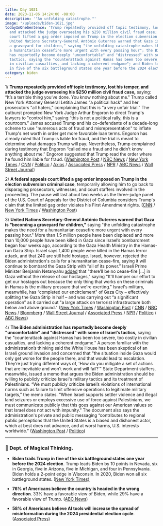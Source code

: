 ```yaml
---
title: Day 1021
date: 2023-11-06 14:24:00 -08:00
description: '"An unfolding catastrophe."'
image: "/uploads/biden-1021.jpg"
todayInOneSentence: 'Trump repeatedly provided off topic testimony, lost his temper,
  and attacked the judge overseeing his $250 million civil fraud case; a federal appeals
  court lifted a gag order imposed on Trump in the election subversion criminal case;
  United Nations Secretary-General António Guterres warned that Gaza is "becoming
  a graveyard for children," saying "the unfolding catastrophe makes the need for
  a humanitarian ceasefire more urgent with every passing hour"; the Biden administration
  has reportedly become deeply "uncomfortable" and "distressed" with some of Israel’s
  tactics, saying the "counterattack against Hamas has been too severe, too costly
  in civilian casualties, and lacking a coherent endgame"; and Biden trails Trump
  in five of the six battleground states one year before the 2024 election. '
category: biden
---
```


1/ **Trump repeatedly provided off topic testimony, lost his temper, and attacked the judge overseeing his $250 million civil fraud case,** saying: “It’s a terrible thing you’ve done. You know nothing about me." Trump called New York Attorney General Letitia James “a political hack” and her prosecutors "all haters," complaining that this is “a very unfair trial.” The outburst prompted New York Judge Arthur Engoron to direct Trump's lawyers to "control him," saying “this is not a political rally, this is a courtroom.” James accused Trump and his co-defendants of a decade-long scheme to use "numerous acts of fraud and misrepresentation" to inflate Trump's net worth in order get more favorable loan terms. Engoron has already ruled that Trump is liable for fraud, and the trial is meant to determine what damages Trump will pay. Nevertheless, Trump complained during testimony that Engoron “called me a fraud and he didn’t know anything about me.” Engoron suggested that Trump read the order where he found him liable for fraud. ([Washington Post](https://www.washingtonpost.com/national-security/2023/11/06/trump-testimony-ny-fraud-trial/) / [NBC News](https://www.nbcnews.com/politics/donald-trump/live-blog/trump-fraud-trial-live-updates-rcna122520) / [New York Times](https://www.nytimes.com/live/2023/11/06/nyregion/trump-fraud-trial) / [CNN](https://www.cnn.com/politics/live-news/trump-civil-fraud-trial-11-06-23/index.html) / [Politico](https://www.politico.com/news/2023/11/06/trump-civil-fraud-trial-00125515) / [Axios](https://www.axios.com/2023/11/06/trump-testify-new-york-civil-fraud-trial) / [Associated Press](https://apnews.com/article/trump-fraud-trial-testimony-dca74420da0f92ee9bc9caff7a92c3b2) / [NPR](https://www.npr.org/2023/11/06/1210504048/former-president-donald-trump-to-take-the-stand-in-new-york-civil-fraud-trial) / [ABC News](https://abcnews.go.com/US/live-updates/trump-fraud-trial/?id=103642561) / [Wall Street Journal](https://www.wsj.com/us-news/law/trump-takes-witness-stand-in-new-york-civil-fraud-trial-6e816cf2))

2/ **A federal appeals court lifted a gag order imposed on Trump in the election subversion criminal case**, temporarily allowing him to go back to disparaging prosecutors, witnesses, and court staffers involved in the proceeding. The pause will last about two weeks as the three-judge panel of the U.S. Court of Appeals for the District of Columbia considers Trump's claim that the limited gag order violates his First Amendment rights. ([CNN](https://www.cnn.com/2023/11/03/politics/chutkan-trump-gag-order-freeze?cid=ios_app) / [New York Times](https://www.nytimes.com/2023/11/03/us/politics/trump-gag-order-election-jan-6-appeal.html) / [Washington Post](https://www.washingtonpost.com/dc-md-va/2023/11/03/gag-order-trump-hold-appeal/))

3/ **United Nations Secretary-General António Guterres warned that Gaza is "becoming a graveyard for children,"** saying "the unfolding catastrophe makes the need for a humanitarian ceasefire more urgent with every passing hour." More than 1.5 million people have been displaced and more than 10,000 people have been killed in Gaza since Israel’s bombardment began four weeks ago, according to the Gaza Health Ministry in the Hamas-run Gaza Strip. Israel says 1,400 people were killed in the Hamas terror attack, and that 240 are still held hostage. Israel, however, rejected the Biden administration's calls for a humanitarian cease-fire, saying it will continue to bombard the Gaza Strip with “all of its power.” Israeli Prime Minister Benjamin Netanyahu [added](https://abcnews.go.com/Politics/netanyahu-abcs-muir-cease-fire-release-hostages/story?id=104661239) that "there'll be no cease-fire \[...\] in Gaza without the release of our hostages," saying "It'll hamper our effort to get our hostages out because the only thing that works on these criminals in Hamas is the military pressure that we're exerting." Israel's military, meanwhile, has “completed our encirclement" of Gaza City – effectively splitting the Gaza Strip in half – and was carrying out “a significant operation” as it carried out "a large attack on terrorist infrastructure both below and above ground." ([New York Times](https://www.nytimes.com/live/2023/11/06/world/israel-hamas-war-gaza-news) / [Washington Post](https://www.washingtonpost.com/world/2023/11/06/israel-hamas-war-gaza-news-palestine/) / [CNN](https://www.cnn.com/middleeast/live-news/israel-hamas-war-gaza-news-11-06-23/index.html) / [NBC News](https://www.nbcnews.com/news/world/live-blog/israel-hamas-war-live-updates-rcna123761) / [Bloomberg](https://www.bloomberg.com/news/articles/2023-11-06/israel-latest-troops-encircle-gaza-city-as-assault-intensifies?srnd=premium&sref=MIBMEEoj) / [Wall Street Journal](https://www.wsj.com/livecoverage/israel-hamas-war-gaza-strip-2023-11-06) / [Associated Press](https://apnews.com/article/israel-hamas-war-live-updates-11-06-2023-c01bc7cf6db1e07ab4d235225cef7320) / [NPR](https://www.npr.org/2023/11/06/1210831466/death-toll-gaza-israel-hamas-conflict) / [Politico](https://www.politico.com/news/2023/11/03/netanyahu-israel-hamas-war-00125225) / [ABC News](https://abcnews.go.com/International/live-updates/israel-gaza-hamas?id=104617602))

4/ **The Biden administration has reportedly become deeply "uncomfortable" and "distressed" with some of Israel’s tactics**, saying the "counterattack against Hamas has been too severe, too costly in civilian casualties, and lacking a coherent endgame." A person familiar with the administration’s thinking said the White House has been skeptical of an Israeli ground invasion and concerned that "the situation inside Gaza would only get worse for the people there, and that would lead to escalation. They’re just trying different ways of, 'How do you mitigate a set of actions that are inevitable and won’t work and will fail?'" State Department staffers, meanwhile, issued a memo that argues the Biden administration should be willing to publicly criticize Israel's military tactics and its treatment of Palestinians. “We must publicly criticize Israel’s violations of international norms such as failure to limit offensive operations to legitimate military targets,” the memo states. “When Israel supports settler violence and illegal land seizures or employs excessive use of force against Palestinians, we must communicate publicly that this goes against our American values so that Israel does not act with impunity.” The document also says the administration's private and public messaging “contributes to regional public perceptions that the United States is a biased and dishonest actor, which at best does not advance, and at worst harms, U.S. interests worldwide.” ([Washington Post](https://www.washingtonpost.com/politics/2023/11/05/white-house-resigned-israel-onslaught-gaza/) / [Politico](https://www.politico.com/news/2023/11/06/u-s-diplomats-slam-israel-policy-in-leaked-memo-00125538))

---

### 🔮 Dept. of Magical Thinking.

* **Biden trails Trump in five of the six battleground states one year before the 2024 election**.  Trump leads Biden by 10 points in Nevada, six in Georgia, five in Arizona, five in Michigan, and four in Pennsylvania. Biden holds a 2-point edge in Wisconsin. In 2020, Biden won all six battleground states. ([New York Times)](https://www.nytimes.com/2023/11/05/us/politics/biden-trump-2024-poll.html)

* **76% of Americans believe the country is headed in the wrong direction**. 33% have a favorable view of Biden, while 29% have a favorable view of Trump. ([ABC News](https://abcnews.go.com/Politics/americans-country-headed-wrong-direction-poll/story?id=104633234))

* **58% of Americans believe AI tools will increase the spread of misinformation during the 2024 presidential election cycle**. ([Associated Press](https://apnews.com/article/artificial-intelligence-2024-election-misinformation-poll-8a4c6c07f06914a262ad05b42402ea0e))